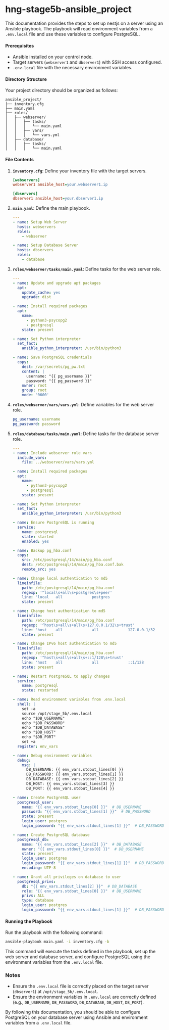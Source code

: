 # hng-stage5b-ansible_project



This documentation provides the steps to set up nestjs on a server using an Ansible playbook. The playbook will read environment variables from a `.env.local` file and use these variables to configure PostgreSQL.

#### Prerequisites

- Ansible installed on your control node.
- Target servers (`webserver1` and `dbserver1`) with SSH access configured.
- `.env.local` file with the necessary environment variables.

#### Directory Structure

Your project directory should be organized as follows:

```
ansible_project/
├── inventory.cfg
├── main.yaml
├── roles/
│   ├── webserver/
│   │   ├── tasks/
│   │   │   └── main.yaml
│   │   ├── vars/
│   │   │   └── vars.yml
│   ├── database/
│   │   ├── tasks/
│   │   │   └── main.yaml
```

#### File Contents

1. **`inventory.cfg`**: Define your inventory file with the target servers.

    ```ini
    [webservers]
    webserver1 ansible_host=your.webserver1.ip

    [dbservers]
    dbserver1 ansible_host=your.dbserver1.ip
    ```

2. **`main.yaml`**: Define the main playbook.

    ```yaml
    ---
    - name: Setup Web Server
      hosts: webservers
      roles:
        - webserver

    - name: Setup Database Server
      hosts: dbservers
      roles:
        - database
    ```

3. **`roles/webserver/tasks/main.yaml`**: Define tasks for the web server role.

    ```yaml
    ---
    - name: Update and upgrade apt packages
      apt:
        update_cache: yes
        upgrade: dist

    - name: Install required packages
      apt:
        name:
          - python3-psycopg2
          - postgresql
        state: present

    - name: Set Python interpreter
      set_fact:
        ansible_python_interpreter: /usr/bin/python3

    - name: Save PostgreSQL credentials
      copy:
        dest: /var/secrets/pg_pw.txt
        content: |
          username: "{{ pg_username }}"
          password: "{{ pg_password }}"
        owner: root
        group: root
        mode: '0600'
    ```

4. **`roles/webserver/vars/vars.yml`**: Define variables for the web server role.

    ```yaml
    pg_username: username
    pg_password: password
    ```

5. **`roles/database/tasks/main.yaml`**: Define tasks for the database server role.

    ```yaml
    ---
    - name: Include webserver role vars
      include_vars:
        file: ../webserver/vars/vars.yml

    - name: Install required packages
      apt:
        name:
          - python3-psycopg2
          - postgresql
        state: present

    - name: Set Python interpreter
      set_fact:
        ansible_python_interpreter: /usr/bin/python3

    - name: Ensure PostgreSQL is running
      service:
        name: postgresql
        state: started
        enabled: yes

    - name: Backup pg_hba.conf
      copy:
        src: /etc/postgresql/14/main/pg_hba.conf
        dest: /etc/postgresql/14/main/pg_hba.conf.bak
        remote_src: yes

    - name: Change local authentication to md5
      lineinfile:
        path: /etc/postgresql/14/main/pg_hba.conf
        regexp: '^local\s+all\s+postgres\s+peer'
        line: 'local   all             postgres                                md5'
        state: present

    - name: Change host authentication to md5
      lineinfile:
        path: /etc/postgresql/14/main/pg_hba.conf
        regexp: '^host\s+all\s+all\s+127.0.0.1/32\s+trust'
        line: 'host    all             all             127.0.0.1/32            md5'
        state: present

    - name: Change IPv6 host authentication to md5
      lineinfile:
        path: /etc/postgresql/14/main/pg_hba.conf
        regexp: '^host\s+all\s+all\s+::1/128\s+trust'
        line: 'host    all             all             ::1/128                 md5'
        state: present

    - name: Restart PostgreSQL to apply changes
      service:
        name: postgresql
        state: restarted

    - name: Read environment variables from .env.local
      shell: |
        set -a
        source /opt/stage_5b/.env.local
        echo "$DB_USERNAME"
        echo "$DB_PASSWORD"
        echo "$DB_DATABASE"
        echo "$DB_HOST"
        echo "$DB_PORT"
        set +a
      register: env_vars

    - name: Debug environment variables
      debug:
        msg: |
          DB_USERNAME: {{ env_vars.stdout_lines[0] }}
          DB_PASSWORD: {{ env_vars.stdout_lines[1] }}
          DB_DATABASE: {{ env_vars.stdout_lines[2] }}
          DB_HOST: {{ env_vars.stdout_lines[3] }}
          DB_PORT: {{ env_vars.stdout_lines[4] }}

    - name: Create PostgreSQL user
      postgresql_user:
        name: "{{ env_vars.stdout_lines[0] }}"  # DB_USERNAME
        password: "{{ env_vars.stdout_lines[1] }}"  # DB_PASSWORD
        state: present
        login_user: postgres
        login_password: "{{ env_vars.stdout_lines[1] }}"  # DB_PASSWORD

    - name: Create PostgreSQL database
      postgresql_db:
        name: "{{ env_vars.stdout_lines[2] }}"  # DB_DATABASE
        owner: "{{ env_vars.stdout_lines[0] }}"  # DB_USERNAME
        state: present
        login_user: postgres
        login_password: "{{ env_vars.stdout_lines[1] }}"  # DB_PASSWORD
        encoding: UTF-8

    - name: Grant all privileges on database to user
      postgresql_privs:
        db: "{{ env_vars.stdout_lines[2] }}"  # DB_DATABASE
        role: "{{ env_vars.stdout_lines[0] }}"  # DB_USERNAME
        privs: ALL
        type: database
        login_user: postgres
        login_password: "{{ env_vars.stdout_lines[1] }}"  # DB_PASSWORD
    ```

#### Running the Playbook

Run the playbook with the following command:

```bash
ansible-playbook main.yaml -i inventory.cfg -b
```

This command will execute the tasks defined in the playbook, set up the web server and database server, and configure PostgreSQL using the environment variables from the `.env.local` file.

### Notes

- Ensure the `.env.local` file is correctly placed on the target server (`dbserver1`) at `/opt/stage_5b/.env.local`.
- Ensure the environment variables in `.env.local` are correctly defined (e.g., `DB_USERNAME`, `DB_PASSWORD`, `DB_DATABASE`, `DB_HOST`, `DB_PORT`).

By following this documentation, you should be able to configure PostgreSQL on your database server using Ansible and environment variables from a `.env.local` file.
